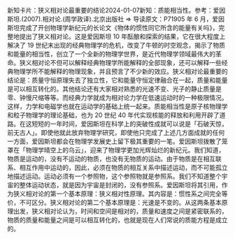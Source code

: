 

新知卡片：狭义相对论最重要的结论2024-01-07新知：质能相当性。参考：爱因斯坦.(2007).相对论.(周学政译).北京出版社 => 导读原文：P71905 年 6 月，爱因斯坦完成了开创物理学新纪元的长论文《物体的惯性同它所含的能量有关吗》，完整地提出了狭义相对论。这是爱因斯坦 10 年酝酿和探索的结果，它在很大程度上解决了 19 世纪末出现的经典物理学的危机，改变了牛顿的时空观念，揭示了物质和能量的相当性，创立了一个全新的物理学世界，是近代物理学领域最伟大的革命。狭义相对论不但可以解释经典物理学所能解释的全部现象，还可以解释一些经典物理学所不能解释的物理现象，并且预言了不少新的效应。狭义相对论最重要的结论是：质量守恒原理失去了独立性，它和能量守恒定律融合在一起，质量和能量是可以相互转化的。其他结论还有大家相对熟悉的光速不变、光子的静止质量是零、钟慢尺缩等等。而经典力学就成为相对论力学在低速运动时的一种极限情况。这样，力学和电磁学也就在运动学的基础上统一起来。质能相当性是原子核物理学和粒子物理学的理论基础，也为 20 世纪 40 年代实现核能的释放和利用开辟了道路。在这短短的一年时间，爱因斯坦在科学上的突破性成就可以说是「石破天惊，前无古人」。即使他就此放弃物理学研究，即使他只完成了上述几方面成就的任何一方面，爱因斯坦都会在物理学发展史上留下极其重要的一笔。爱因斯坦拨散了笼罩在「物理学晴空上的乌云」，迎来了物理学更加光辉灿烂的新纪元。我们知道，物质是运动的，没有不运动的物质，也没有无物质的运动。由于物质是在相互联系、相互作用中运动的，因此，必须在物质的相互关系中描述运动，而不可能孤立地描述运动。运动必须有一个参照物，这个参照物就是参照系。我们不知道整个宇宙的整体运动状态，就是因为宇宙是封闭的，没有参照系。爱因斯坦将其引用，作为狭义相对论的第一个基本原理：狭义相对性原理。其内容是：惯性系之间完全等价，不可区分。狭义相对论的第二个基本原理是：光速是不变的。从这两条基本原理出发，狭义相对论认为，时间和空间是相对的，质量和速度之间是紧密联系的，物质的质量和能量之间是可以相互转化的，也就是现在人们常说的质能方程是成立的。